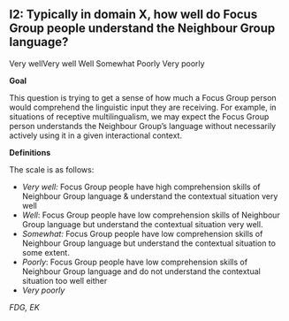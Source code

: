 
## I2: Typically in domain X, how well do Focus Group people understand the Neighbour Group language?

Very wellVery well
Well
Somewhat
Poorly
Very poorly



**Goal**

This question is trying to get a sense of how much a Focus Group person would comprehend the linguistic input they are receiving. For example, in situations of receptive multilingualism, we may expect the Focus Group person understands the Neighbour Group’s language without necessarily actively using it in a given interactional context.



**Definitions**

The scale is as follows:

- *Very well:* Focus Group people have high comprehension skills of Neighbour Group language & understand the contextual situation very well
- *Well*: Focus Group people have low comprehension skills of Neighbour Group language but understand the contextual situation very well.
- *Somewhat:* Focus Group people have low comprehension skills of Neighbour Group language but understand the contextual situation to some extent.
- *Poorly*: Focus Group people have low comprehension skills of Neighbour Group language and do not understand the contextual situation too well either
- *Very poorly*




*FDG, EK*
